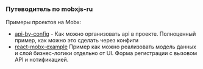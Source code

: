 ### Путеводитель по mobxjs-ru

Примеры проектов на Mobx:

- [api-by-config](https://github.com/mobxjs-ru/api-by-config) - Как можно организовать api в проекте. Полноценный пример, как можно это сделать через конфиги
- [react-mobx-example](https://github.com/mobxjs-ru/react-mobx-example) Пример как можно реализовать модель данных и слой бизнес-логики отдельно от UI. Форма регистрации с вызовом API и нотификацией.
